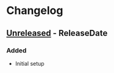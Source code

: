# Changelog
<!-- next-header -->

## [Unreleased] - ReleaseDate
### Added
* Initial setup

<!-- next-url -->
[Unreleased]: https://github.com/wois-org/ivcv_ex/compare/v0.1.0...HEAD
